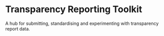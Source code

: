 # Transparency Reporting Toolkit
A hub for submitting, standardising and experimenting with transparency report data.